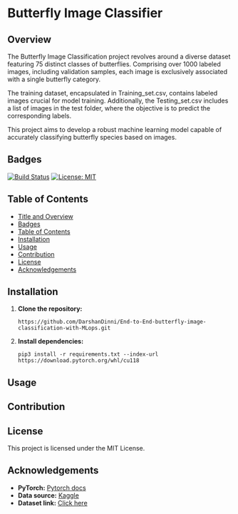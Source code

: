 # Butterfly Image Classifier

## Overview

The Butterfly Image Classification project revolves around a diverse dataset featuring 75 distinct classes of butterflies. Comprising over 1000 labeled images, including validation samples, each image is exclusively associated with a single butterfly category.

The training dataset, encapsulated in Training_set.csv, contains labeled images crucial for model training. Additionally, the Testing_set.csv includes a list of images in the test folder, where the objective is to predict the corresponding labels.

This project aims to develop a robust machine learning model capable of accurately classifying butterfly species based on images.

## Badges

[![Build Status](...)](...)
[![License: MIT](...)](...)

## Table of Contents
- [Title and Overview](#butterfly-image-classifier)
- [Badges](#badges)
- [Table of Contents](#table-of-contents)
- [Installation](#installation)
- [Usage](#usage)
- [Contribution](#contribution)
- [License](#license)
- [Acknowledgements](#acknowledgements)

## Installation
1. **Clone the repository:**

    ```
    https://github.com/DarshanDinni/End-to-End-butterfly-image-classification-with-MLops.git
    ```

2. **Install dependencies:** 

    ```
    pip3 install -r requirements.txt --index-url https://download.pytorch.org/whl/cu118
    ```

## Usage

## Contribution

## License
This project is licensed under the MIT License.

## Acknowledgements
- **PyTorch:** [Pytorch docs](https://pytorch.org/docs/stable/index.html)
- **Data source:** [Kaggle](https://www.kaggle.com/) 
- **Dataset link:** [Click here](https://www.kaggle.com/datasets/phucthaiv02/butterfly-image-classification/data)